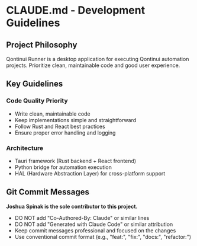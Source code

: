# CLAUDE.md - Development Guidelines

## Project Philosophy

Qontinui Runner is a desktop application for executing Qontinui automation projects. Prioritize clean, maintainable code and good user experience.

## Key Guidelines

### Code Quality Priority

- Write clean, maintainable code
- Keep implementations simple and straightforward
- Follow Rust and React best practices
- Ensure proper error handling and logging

### Architecture

- Tauri framework (Rust backend + React frontend)
- Python bridge for automation execution
- HAL (Hardware Abstraction Layer) for cross-platform support

## Git Commit Messages

**Joshua Spinak is the sole contributor to this project.**

- DO NOT add "Co-Authored-By: Claude" or similar lines
- DO NOT add "Generated with Claude Code" or similar attribution
- Keep commit messages professional and focused on the changes
- Use conventional commit format (e.g., "feat:", "fix:", "docs:", "refactor:")
